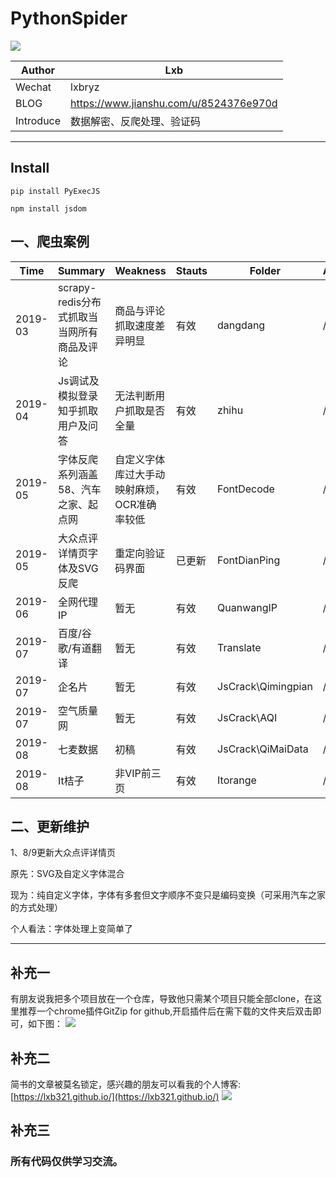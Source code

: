 # PythonSpider

![](https://img.shields.io/pypi/v/nine.svg?color=red&label=spider&logo=bird&logoColor=green&style=flat-square)

| Author  | Lxb |
| --- | --- |
| Wechat | lxbryz |
| BLOG | https://www.jianshu.com/u/8524376e970d|
| Introduce | 数据解密、反爬处理、验证码 |

----
## Install
```pip install PyExecJS```

```npm install jsdom```

## 一、爬虫案例
| Time  | Summary | Weakness | Stauts| Folder| Analyse |
| --- | --- | --- | --- | ---| --- |
| 2019-03 | scrapy-redis分布式抓取当当网所有商品及评论 | 商品与评论抓取速度差异明显 | 有效|dangdang| / |
| 2019-04 | Js调试及模拟登录知乎抓取用户及问答 | 无法判断用户抓取是否全量 | 有效 | zhihu| / |
| 2019-05 | 字体反爬系列涵盖58、汽车之家、起点网 | 自定义字体库过大手动映射麻烦，OCR准确率较低 | 有效 | FontDecode | / | 
| 2019-05 | 大众点评详情页字体及SVG反爬 | 重定向验证码界面 | 已更新 | FontDianPing | / |
| 2019-06 | 全网代理IP | 暂无 | 有效 | QuanwangIP | / |
| 2019-07 | 百度/谷歌/有道翻译 | 暂无 | 有效 | Translate | / |
| 2019-07 | 企名片 | 暂无 | 有效 | JsCrack\Qimingpian | / |
| 2019-07 | 空气质量网 | 暂无 | 有效 | JsCrack\AQI | / |
| 2019-08 | 七麦数据 | 初稿 | 有效 | JsCrack\QiMaiData | / |
| 2019-08 | It桔子 | 非VIP前三页 | 有效 | Itorange | / |

## 二、更新维护
1、8/9更新大众点评详情页

原先：SVG及自定义字体混合 

现为：纯自定义字体，字体有多套但文字顺序不变只是编码变换（可采用汽车之家的方式处理）

个人看法：字体处理上变简单了

----

## 补充一
有朋友说我把多个项目放在一个仓库，导致他只需某个项目只能全部clone，在这里推荐一个chrome插件GitZip for github,开启插件后在需下载的文件夹后双击即可，如下图：
![](https://lxbio.oss-cn-hangzhou.aliyuncs.com/gitzip.png)

## 补充二
简书的文章被莫名锁定，感兴趣的朋友可以看我的个人博客:[https://lxb321.github.io/](https://lxb321.github.io/)
![](https://upload-images.jianshu.io/upload_images/8457605-7e92dbd1b83eb5e7.png?imageMogr2/auto-orient/strip%7CimageView2/2/w/680)

## 补充三
### 所有代码仅供学习交流。










